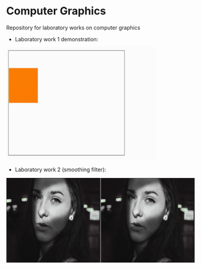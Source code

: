 # Computer Graphics
Repository for laboratory works on computer graphics

- Laboratory work 1 demonstration:

<img src="https://github.com/1knowledge1/CG/blob/master/images/lab%201.1.gif" width="400" height="300" />

- Laboratory work 2 (smoothing filter):

<img src="https://github.com/1knowledge1/CG/blob/master/images/lab%202.jpg" width="643" height="226" />
